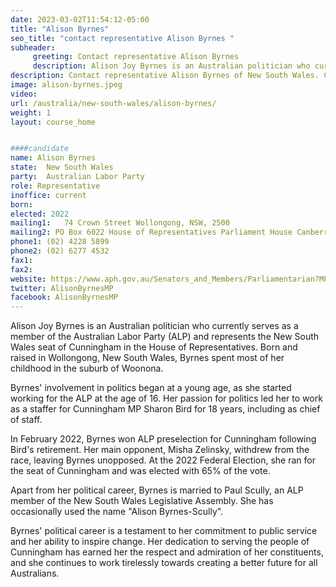 ```yaml
---
date: 2023-03-02T11:54:12-05:00
title: "Alison Byrnes"
seo_title: "contact representative Alison Byrnes "
subheader:
     greeting: Contact representative Alison Byrnes
     description: Alison Joy Byrnes is an Australian politician who currently serves as a member of the Australian Labor Party (ALP) and represents the New South Wales seat of Cunningham in the House of Representatives.
description: Contact representative Alison Byrnes of New South Wales. Contact information for Alison Byrnes includes email address, phone number, and mailing address.
image: alison-byrnes.jpeg
video:
url: /australia/new-south-wales/alison-byrnes/
weight: 1
layout: course_home


####candidate
name: Alison Byrnes
state:	New South Wales
party:	Australian Labor Party
role: Representative
inoffice: current
born:  
elected: 2022
mailing1:	74 Crown Street Wollongong, NSW, 2500
mailing2: PO Box 6022 House of Representatives Parliament House Canberra ACT 2600
phone1: (02) 4228 5899
phone2: (02) 6277 4532
fax1:
fax2:
website: https://www.aph.gov.au/Senators_and_Members/Parliamentarian?MPID=299145
twitter: AlisonByrnesMP
facebook: AlisonByrnesMP
---
```


Alison Joy Byrnes is an Australian politician who currently serves as a member of the Australian Labor Party (ALP) and represents the New South Wales seat of Cunningham in the House of Representatives. Born and raised in Wollongong, New South Wales, Byrnes spent most of her childhood in the suburb of Woonona.

Byrnes' involvement in politics began at a young age, as she started working for the ALP at the age of 16. Her passion for politics led her to work as a staffer for Cunningham MP Sharon Bird for 18 years, including as chief of staff.

In February 2022, Byrnes won ALP preselection for Cunningham following Bird's retirement. Her main opponent, Misha Zelinsky, withdrew from the race, leaving Byrnes unopposed. At the 2022 Federal Election, she ran for the seat of Cunningham and was elected with 65% of the vote.

Apart from her political career, Byrnes is married to Paul Scully, an ALP member of the New South Wales Legislative Assembly. She has occasionally used the name "Alison Byrnes-Scully".

Byrnes' political career is a testament to her commitment to public service and her ability to inspire change. Her dedication to serving the people of Cunningham has earned her the respect and admiration of her constituents, and she continues to work tirelessly towards creating a better future for all Australians.